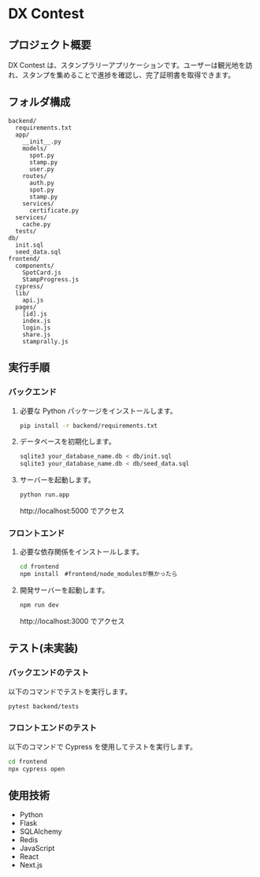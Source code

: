 # DX Contest

## プロジェクト概要

DX Contest は、スタンプラリーアプリケーションです。ユーザーは観光地を訪れ、スタンプを集めることで進捗を確認し、完了証明書を取得できます。

## フォルダ構成

```
backend/
  requirements.txt
  app/
    __init__.py
    models/
      spot.py
      stamp.py
      user.py
    routes/
      auth.py
      spot.py
      stamp.py
    services/
      certificate.py
  services/
    cache.py
  tests/
db/
  init.sql
  seed_data.sql
frontend/
  components/
    SpotCard.js
    StampProgress.js
  cypress/
  lib/
    api.js
  pages/
    [id].js
    index.js
    login.js
    share.js
    stamprally.js
```

## 実行手順

### バックエンド

1. 必要な Python パッケージをインストールします。

   ```bash
   pip install -r backend/requirements.txt
   ```

2. データベースを初期化します。

   ```bash
   sqlite3 your_database_name.db < db/init.sql
   sqlite3 your_database_name.db < db/seed_data.sql
   ```

3. サーバーを起動します。
   ```bash
   python run.app
   ```
   http://localhost:5000 でアクセス

### フロントエンド

1. 必要な依存関係をインストールします。

   ```bash
   cd frontend
   npm install　#frontend/node_modulesが無かったら
   ```

2. 開発サーバーを起動します。
   ```bash
   npm run dev
   ```
   http://localhost:3000 でアクセス

## テスト(未実装)

### バックエンドのテスト

以下のコマンドでテストを実行します。

```bash
pytest backend/tests
```

### フロントエンドのテスト

以下のコマンドで Cypress を使用してテストを実行します。

```bash
cd frontend
npx cypress open
```

## 使用技術

- Python
- Flask
- SQLAlchemy
- Redis
- JavaScript
- React
- Next.js
